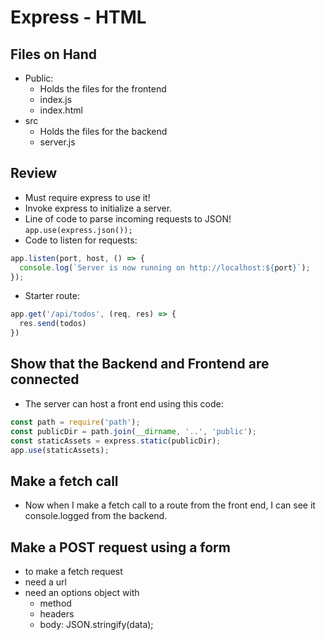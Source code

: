 # Express - HTML

## Files on Hand
- Public: 
  - Holds the files for the frontend
  - index.js 
  - index.html 
- src 
  - Holds the files for the backend
  - server.js

## Review
- Must require express to use it! 
- Invoke express to initialize a server. 
- Line of code to parse incoming requests to JSON! `app.use(express.json());`
- Code to listen for requests: 
```js
app.listen(port, host, () => {
  console.log(`Server is now running on http://localhost:${port}`);
});
```
- Starter route: 
```js
app.get('/api/todos', (req, res) => {
  res.send(todos)
})
```

## Show that the Backend and Frontend are connected
- The server can host a front end using this code: 
```js
const path = require('path');
const publicDir = path.join(__dirname, '..', 'public');
const staticAssets = express.static(publicDir);
app.use(staticAssets);
```

## Make a fetch call 
- Now when I make a fetch call to a route from the front end, I can see it console.logged from the backend. 

## Make a POST request using a form 
- to make a fetch request 
- need a url 
- need an options object with 
  - method 
  - headers
  - body: JSON.stringify(data);